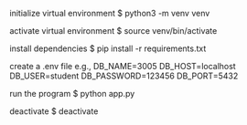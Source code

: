 initialize virtual environment
$ python3 -m venv venv

activate virtual environment
$ source venv/bin/activate

install dependencies
$ pip install -r requirements.txt

create a .env file
e.g.,
DB_NAME=3005
DB_HOST=localhost
DB_USER=student
DB_PASSWORD=123456
DB_PORT=5432

run the program
$ python app.py

deactivate
$ deactivate